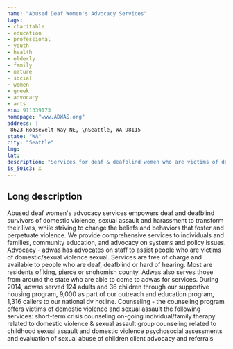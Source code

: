 ```yaml
---
name: "Abused Deaf Women's Advocacy Services"
tags:
- charitable
- education
- professional
- youth
- health
- elderly
- family
- nature
- social
- women
- greek
- advocacy
- arts
ein: 911339173
homepage: "www.ADWAS.org"
address: |
 8623 Roosevelt Way NE, \nSeattle, WA 98115
state: "WA"
city: "Seattle"
lng: 
lat: 
description: "Services for deaf & deafblind women who are victims of domestic violence and/or sexual assault. "
is_501c3: X
---
```


## Long description

Abused deaf women's advocacy services empowers deaf and deafblind survivors of domestic violence, sexual assault and harassment to transform their lives, while striving to change the beliefs and behaviors that foster and perpetuate violence. We provide comprehensive services to individuals and families, community education, and advocacy on systems and policy issues. Advocacy - adwas has advocates on staff to assist people who are victims of domestic/sexual violence sexual. Services are free of charge and available to people who are deaf, deafblind or hard of hearing. Most are residents of king, pierce or snohomish county. Adwas also serves those from around the state who are able to come to adwas for services. During 2014, adwas served 124 adults and 36 children through our supportive housing program, 9,000 as part of our outreach and education program, 1,316 callers to our national dv hotline. Counseling - the counseling program offers victims of domestic violence and sexual assault the following services: short-term crisis counseling on-going individual/family therapy related to domestic violence & sexual assault group counseling related to childhood sexual assault and domestic violence psychosocial assessments and evaluation of sexual abuse of children client advocacy and referrals
